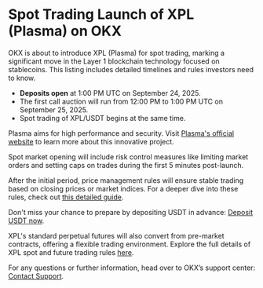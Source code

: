 # Spot Trading Launch of XPL (Plasma) on OKX

OKX is about to introduce XPL (Plasma) for spot trading, marking a significant move in the Layer 1 blockchain technology focused on stablecoins. This listing includes detailed timelines and rules investors need to know. 

- **Deposits open** at 1:00 PM UTC on September 24, 2025.
- The first call auction will run from 12:00 PM to 1:00 PM UTC on September 25, 2025.
- Spot trading of XPL/USDT begins at the same time.

Plasma aims for high performance and security. Visit [Plasma's official website](https://www.okx.com/price/plasma-xpl) to learn more about this innovative project.

Spot market opening will include risk control measures like limiting market orders and setting caps on trades during the first 5 minutes post-launch. 

After the initial period, price management rules will ensure stable trading based on closing prices or market indices. For a deeper dive into these rules, check out [this detailed guide](https://www.okx.com/help/call-auction-mechanism).

Don't miss your chance to prepare by depositing USDT in advance: [Deposit USDT now](https://www.okx.com/balance/recharge/usdt). 

XPL's standard perpetual futures will also convert from pre-market contracts, offering a flexible trading environment. Explore the full details of XPL spot and future trading rules [here](https://chain-base.xyz/spot-trading-launch-of-xpl-plasma-on-okx).

For any questions or further information, head over to OKX’s support center: [Contact Support](https://www.okx.com/help).